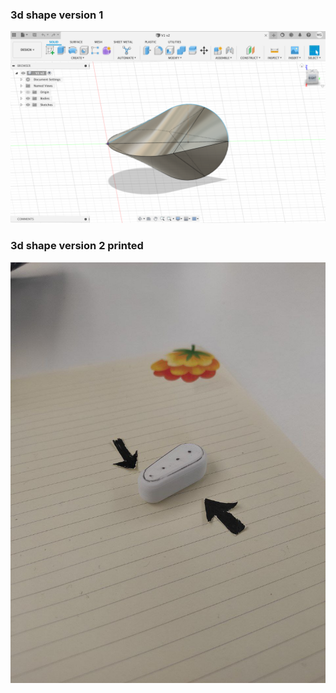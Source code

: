 ### 3d shape version 1

![Boat shedule](images/3dshape.png)

### 3d shape version 2 printed

![Boat shedule](images/3dV1.jpeg)